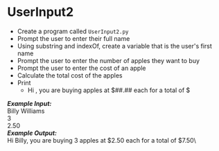 # UserInput2

- Create a program called `UserInput2.py`
- Prompt the user to enter their full name
- Using substring and indexOf, create a variable that is the user's first name
- Prompt the user to enter the number of apples they want to buy
- Prompt the user to enter the cost of an apple
- Calculate the total cost of the apples
- Print
  - Hi <FIRSTNAME>, you are buying <NUMAPPLES> apples at $##.## each for a total of $<TOTALCOST>
  
***Example Input:***\
Billy Williams\
3\
2.50\
***Example Output:***\
Hi Billy, you are buying 3 apples at $2.50 each for a total of $7.50\

